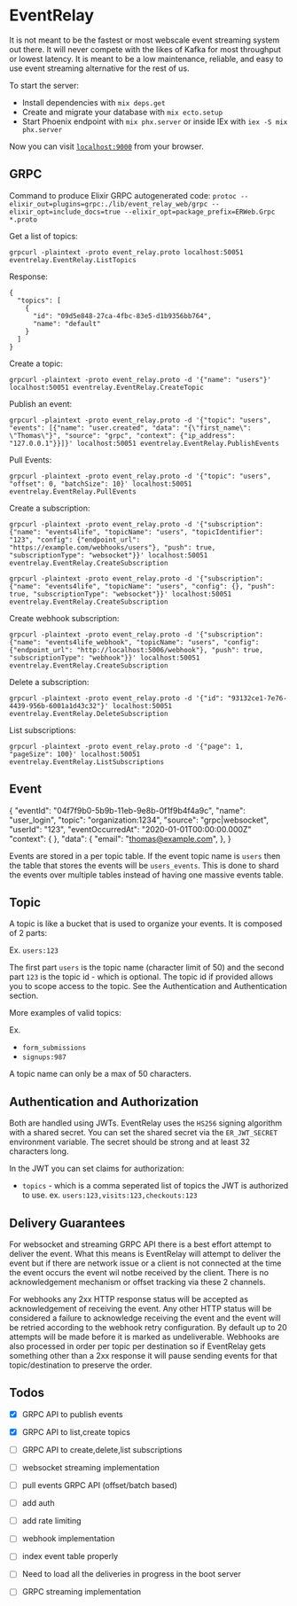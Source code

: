 # EventRelay

It is not meant to be the fastest or most webscale event streaming system out there. It will never compete with the
likes of Kafka for most throughput or lowest latency. It is meant to be a low maintenance, reliable, and easy to use
event streaming alternative for the rest of us.

To start the server:

  * Install dependencies with `mix deps.get`
  * Create and migrate your database with `mix ecto.setup`
  * Start Phoenix endpoint with `mix phx.server` or inside IEx with `iex -S mix phx.server`

Now you can visit [`localhost:9000`](http://localhost:9000) from your browser.

## GRPC

Command to produce Elixir GRPC autogenerated code: `protoc --elixir_out=plugins=grpc:./lib/event_relay_web/grpc
--elixir_opt=include_docs=true --elixir_opt=package_prefix=ERWeb.Grpc  *.proto`


Get a list of topics:

```
grpcurl -plaintext -proto event_relay.proto localhost:50051 eventrelay.EventRelay.ListTopics
```

Response:

```
{
  "topics": [
    {
      "id": "09d5e848-27ca-4fbc-83e5-d1b9356bb764",
      "name": "default"
    }
  ]
}
```

Create a topic:

```
grpcurl -plaintext -proto event_relay.proto -d '{"name": "users"}' localhost:50051 eventrelay.EventRelay.CreateTopic
```

Publish an event:

```
grpcurl -plaintext -proto event_relay.proto -d '{"topic": "users", "events": [{"name": "user.created", "data": "{\"first_name\": \"Thomas\"}", "source": "grpc", "context": {"ip_address": "127.0.0.1"}}]}' localhost:50051 eventrelay.EventRelay.PublishEvents
```

Pull Events:

```
grpcurl -plaintext -proto event_relay.proto -d '{"topic": "users", "offset": 0, "batchSize": 10}' localhost:50051 eventrelay.EventRelay.PullEvents
```

Create a subscription:
```
grpcurl -plaintext -proto event_relay.proto -d '{"subscription": {"name": "events4life", "topicName": "users", "topicIdentifier": "123", "config": {"endpoint_url": "https://example.com/webhooks/users"}, "push": true, "subscriptionType": "websocket"}}' localhost:50051 eventrelay.EventRelay.CreateSubscription
```

```
grpcurl -plaintext -proto event_relay.proto -d '{"subscription": {"name": "events4life", "topicName": "users", "config": {}, "push": true, "subscriptionType": "websocket"}}' localhost:50051 eventrelay.EventRelay.CreateSubscription
```

Create webhook subscription:

```
grpcurl -plaintext -proto event_relay.proto -d '{"subscription": {"name": "events4life_webhook", "topicName": "users", "config": {"endpoint_url": "http://localhost:5006/webhook"}, "push": true, "subscriptionType": "webhook"}}' localhost:50051 eventrelay.EventRelay.CreateSubscription
```

Delete a subscription:

```
grpcurl -plaintext -proto event_relay.proto -d '{"id": "93132ce1-7e76-4439-956b-6001a1d43c32"}' localhost:50051 eventrelay.EventRelay.DeleteSubscription
```

List subscriptions:

```
grpcurl -plaintext -proto event_relay.proto -d '{"page": 1, "pageSize": 100}' localhost:50051 eventrelay.EventRelay.ListSubscriptions
```

## Event

{
  "eventId": "04f7f9b0-5b9b-11eb-9e8b-0f1f9b4f4a9c",
  "name": "user_login",
  "topic": "organization:1234",
  "source": "grpc|websocket",
  "userId": "123",
  "eventOccurredAt": "2020-01-01T00:00:00.000Z"
  "context": {
  },
  "data": {
    "email": "thomas@example.com",
  },
}

Events are stored in a per topic table. If the event topic name is `users` then the table that stores the events will be
`users_events`. This is done to shard the events over multiple tables instead of having one massive events table. 

## Topic

A topic is like a bucket that is used to organize your events. It is composed of 2 parts:

Ex. `users:123`

The first part `users` is the topic name (character limit of 50) and the second part `123` is the topic id - which is optional. The topic id if provided allows you to scope access to the topic. See the Authentication and Authentication section.

More examples of valid topics:

Ex. 

- `form_submissions`
- `signups:987`

A topic name can only be a max of 50 characters.

## Authentication and Authorization

Both are handled using JWTs. EventRelay uses the `HS256` signing algorithm with a shared secret. You can set the shared
secret via the `ER_JWT_SECRET` environment variable. The secret should be strong and at least 32 characters long. 

In the JWT you can set claims for authorization:

- `topics` - which is a comma seperated list of topics the JWT is authorized to use. ex.
    `users:123,visits:123,checkouts:123`


## Delivery Guarantees

For websocket and streaming GRPC API there is a best effort attempt to deliver the event. What this means is EventRelay will
attempt to deliver the event but if there are network issue or a client is not connected at the time the event occurs the event wil notbe received by the client. There is no acknowledgement mechanism or offset tracking via these 2 channels. 

For webhooks any 2xx HTTP response status will be accepted as acknowledgement of receiving the event. Any other HTTP
status will be considered a failure to acknowledge receiving the event and the event will be retried according
to the webhook retry configuration. By default up to 20 attempts will be made before it is marked as undeliverable.
Webhooks are also processed in order per topic per destination so if EventRelay gets something other than a 2xx response
it will pause sending events for that topic/destination to preserve the order.

## Todos

- [x] GRPC API to publish events
- [x] GRPC API to list,create topics
- [ ] GRPC API to create,delete,list subscriptions
- [ ] websocket streaming implementation
- [ ] pull events GRPC API (offset/batch based)
- [ ] add auth
- [ ] add rate limiting
- [ ] webhook implementation
- [ ] index event table properly
- [ ] Need to load all the deliveries in progress in the boot server
- [ ] GRPC streaming implementation


